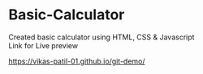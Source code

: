 # Basic-Calculator
Created basic calculator using HTML, CSS &amp; Javascript
<br>
Link for Live preview <br> 

https://vikas-patil-01.github.io/git-demo/
